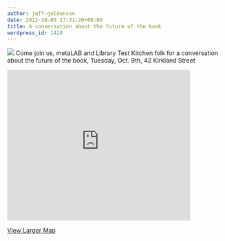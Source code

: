 ```yaml
---
author: jeff-goldenson
date: 2012-10-05 17:31:20+00:00
title: A conversation about the future of the book
wordpress_id: 1428
---
```


[![](https://lil-blog-media.s3.amazonaws.com/2012/10/futureOftheBook.jpg)](https://lil-blog-media.s3.amazonaws.com/2012/10/futureOftheBook.jpg)
Come join us, metaLAB and Library Test Kitchen folk for a conversation about the future of the book, Tuesday, Oct. 9th, 42 Kirkland Street

<iframe width="425" height="350" frameborder="0" scrolling="no" marginheight="0" marginwidth="0" src="https://maps.google.com/maps?f=q&amp;source=embed&amp;hl=en&amp;geocode=&amp;q=42+Kirkland+Street,+Cambridge,+MA&amp;aq=0&amp;oq=42+kirkla&amp;ie=UTF8&amp;hq=&amp;hnear=42+Kirkland+St,+Cambridge,+Massachusetts+02138&amp;ll=42.376818,-71.111904&amp;spn=0.00294,0.009044&amp;t=m&amp;z=14&amp;layer=c&amp;cbll=42.377092,-71.111909&amp;panoid=0ksJG2pc-FMMq_bOHDwdgA&amp;cbp=11,186.71,,0,-0.92&amp;output=svembed"></iframe>

[View Larger Map](https://maps.google.com/maps?f=q&source=embed&hl=en&geocode=&q=42+Kirkland+Street,+Cambridge,+MA&aq=0&oq=42+kirkla&ie=UTF8&hq=&hnear=42+Kirkland+St,+Cambridge,+Massachusetts+02138&ll=42.376818,-71.111904&spn=0.00294,0.009044&t=m&z=14&layer=c&cbll=42.377092,-71.111909&panoid=0ksJG2pc-FMMq_bOHDwdgA&cbp=11,186.71,,0,-0.92)
